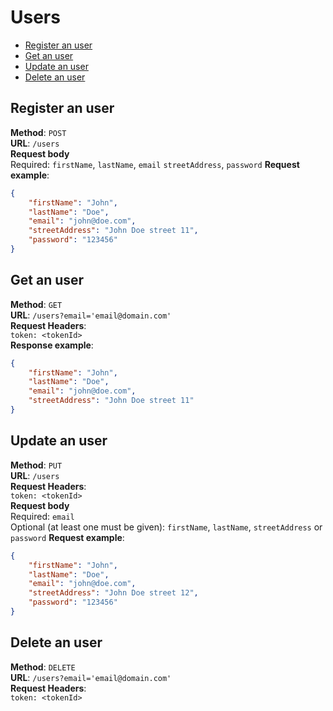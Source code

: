 # Users

* [Register an user](#register-an-user)
* [Get an user](#get-an-user)
* [Update an user](#update-an-user)
* [Delete an user](#delete-an-user)

## Register an user
**Method**: `POST`  
**URL**: `/users`  
**Request body**  
Required: `firstName`, `lastName`, `email` `streetAddress`, `password`
**Request example**:
```json
{
    "firstName": "John",
    "lastName": "Doe",
    "email": "john@doe.com",
    "streetAddress": "John Doe street 11",
    "password": "123456"
}
```

## Get an user
**Method**: `GET`  
**URL**: `/users?email='email@domain.com'`  
**Request Headers**:  
`token: <tokenId>`  
**Response example**:  
```json
{
    "firstName": "John",
    "lastName": "Doe",
    "email": "john@doe.com",
    "streetAddress": "John Doe street 11"
}
```

## Update an user
**Method**: `PUT`  
**URL**: `/users`  
**Request Headers**:  
`token: <tokenId>`  
**Request body**  
Required: `email`  
Optional (at least one must be given): `firstName`, `lastName`, `streetAddress` or `password`
**Request example**:
```json
{
    "firstName": "John",
    "lastName": "Doe",
    "email": "john@doe.com",
    "streetAddress": "John Doe street 12",
    "password": "123456"
}
```

## Delete an user
**Method**: `DELETE`  
**URL**: `/users?email='email@domain.com'`  
**Request Headers**:  
`token: <tokenId>`  